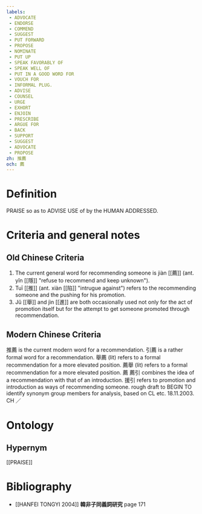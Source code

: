 ```yaml
---
labels: 
 - ADVOCATE
 - ENDORSE
 - COMMEND
 - SUGGEST
 - PUT FORWARD
 - PROPOSE
 - NOMINATE
 - PUT UP
 - SPEAK FAVORABLY OF
 - SPEAK WELL OF
 - PUT IN A GOOD WORD FOR
 - VOUCH FOR
 - INFORMAL PLUG.
 - ADVISE
 - COUNSEL
 - URGE
 - EXHORT
 - ENJOIN
 - PRESCRIBE
 - ARGUE FOR
 - BACK
 - SUPPORT
 - SUGGEST
 - ADVOCATE
 - PROPOSE
zh: 推薦
och: 薦
---
```


# Definition
PRAISE so as to ADVISE USE of by the HUMAN ADDRESSED.
# Criteria and general notes
## Old Chinese Criteria
1. The current general word for recommending someone is jiàn [[薦]] (ant. yǐn [[隱]] "refuse to recommend and keep unknown").
2. Tuī [[推]] (ant. xiàn [[陷]] "intrugue against") refers to the recommending someone and the pushing for his promotion.
3. Jǔ [[舉]] and jìn [[進]] are both occasionally used not only for the act of promotion itself but for the attempt to get someone promoted through recommendation.
## Modern Chinese Criteria
推薦 is the current modern word for a recommendation.
引薦 is a rather formal word for a recommendation.
舉薦 (lit) refers to a formal recommendation for a more elevated position.
薦舉 (lit) refers to a formal recommendation for a more elevated position.
薦
薦引 combines the idea of a recommendation with that of an introduction.
援引 refers to promotion and introduction as ways of recommending someone.
rough draft to BEGIN TO identify synonym group members for analysis, based on CL etc. 18.11.2003. CH ／
# Ontology

## Hypernym
[[PRAISE]]
# Bibliography
- [[HANFEI TONGYI 2004]]
**韓非子同義詞研究** page 171
